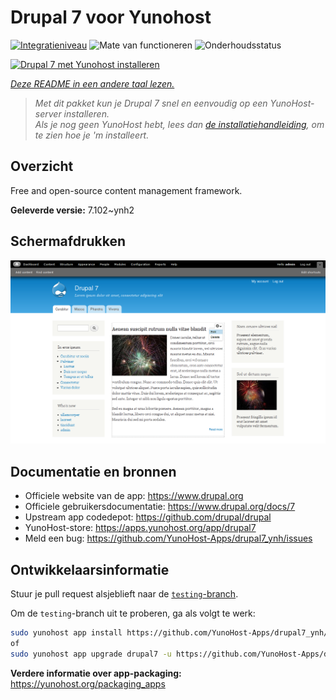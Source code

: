 <!--
NB: Deze README is automatisch gegenereerd door <https://github.com/YunoHost/apps/tree/master/tools/readme_generator>
Hij mag NIET handmatig aangepast worden.
-->

# Drupal 7 voor Yunohost

[![Integratieniveau](https://apps.yunohost.org/badge/integration/drupal7)](https://ci-apps.yunohost.org/ci/apps/drupal7/)
![Mate van functioneren](https://apps.yunohost.org/badge/state/drupal7)
![Onderhoudsstatus](https://apps.yunohost.org/badge/maintained/drupal7)

[![Drupal 7 met Yunohost installeren](https://install-app.yunohost.org/install-with-yunohost.svg)](https://install-app.yunohost.org/?app=drupal7)

*[Deze README in een andere taal lezen.](./ALL_README.md)*

> *Met dit pakket kun je Drupal 7 snel en eenvoudig op een YunoHost-server installeren.*  
> *Als je nog geen YunoHost hebt, lees dan [de installatiehandleiding](https://yunohost.org/install), om te zien hoe je 'm installeert.*

## Overzicht

Free and open-source content management framework.


**Geleverde versie:** 7.102~ynh2

## Schermafdrukken

![Schermafdrukken van Drupal 7](./doc/screenshots/screenshot.png)

## Documentatie en bronnen

- Officiele website van de app: <https://www.drupal.org>
- Officiele gebruikersdocumentatie: <https://www.drupal.org/docs/7>
- Upstream app codedepot: <https://github.com/drupal/drupal>
- YunoHost-store: <https://apps.yunohost.org/app/drupal7>
- Meld een bug: <https://github.com/YunoHost-Apps/drupal7_ynh/issues>

## Ontwikkelaarsinformatie

Stuur je pull request alsjeblieft naar de [`testing`-branch](https://github.com/YunoHost-Apps/drupal7_ynh/tree/testing).

Om de `testing`-branch uit te proberen, ga als volgt te werk:

```bash
sudo yunohost app install https://github.com/YunoHost-Apps/drupal7_ynh/tree/testing --debug
of
sudo yunohost app upgrade drupal7 -u https://github.com/YunoHost-Apps/drupal7_ynh/tree/testing --debug
```

**Verdere informatie over app-packaging:** <https://yunohost.org/packaging_apps>
